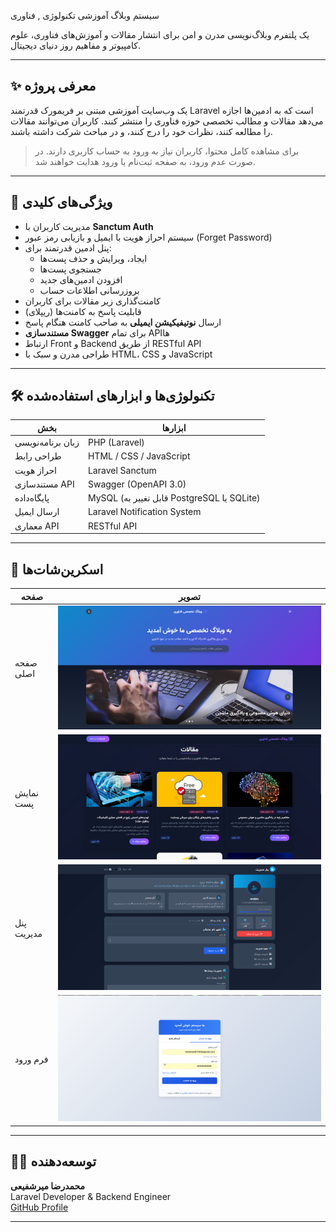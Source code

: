  سیستم وبلاگ آموزشی تکنولوژی , فناوری



یک پلتفرم وبلاگ‌نویسی مدرن و امن برای انتشار مقالات و آموزش‌های فناوری، علوم کامپیوتر و مفاهیم روز دنیای دیجیتال.

---

## ✨ معرفی پروژه

 یک وب‌سایت آموزشی مبتنی بر فریمورک قدرتمند Laravel است که به ادمین‌ها اجازه می‌دهد مقالات و مطالب تخصصی حوزه فناوری را منتشر کنند. کاربران می‌توانند مقالات را مطالعه کنند، نظرات خود را درج کنند، و در مباحث شرکت داشته باشند.

> برای مشاهده کامل محتوا، کاربران نیاز به ورود به حساب کاربری دارند. در صورت عدم ورود، به صفحه ثبت‌نام یا ورود هدایت خواهند شد.

---

## 🎯 ویژگی‌های کلیدی

- مدیریت کاربران با **Sanctum Auth**
- سیستم احراز هویت با ایمیل و بازیابی رمز عبور (Forget Password)
- پنل ادمین قدرتمند برای:
  - ایجاد، ویرایش و حذف پست‌ها
  - جستجوی پست‌ها
  - افزودن ادمین‌های جدید
  - بروزرسانی اطلاعات حساب
- کامنت‌گذاری زیر مقالات برای کاربران
- قابلیت پاسخ به کامنت‌ها (ریپلای)
- ارسال **نوتیفیکیشن ایمیلی** به صاحب کامنت هنگام پاسخ
- **مستندسازی Swagger** برای تمام APIها
- ارتباط Front و Backend از طریق RESTful API
- طراحی مدرن و سبک با HTML، CSS و JavaScript

---

## 🛠️ تکنولوژی‌ها و ابزارهای استفاده‌شده

| بخش | ابزارها |
|-----|---------|
| زبان برنامه‌نویسی | PHP (Laravel) |
| طراحی رابط | HTML / CSS / JavaScript |
| احراز هویت | Laravel Sanctum |
| مستندسازی API | Swagger (OpenAPI 3.0) |
| پایگاه‌داده | MySQL (قابل تغییر به PostgreSQL یا SQLite) |
| ارسال ایمیل | Laravel Notification System |
| معماری API | RESTful API |

---

## 📸 اسکرین‌شات‌ها

| صفحه | تصویر |
|------|--------|
| صفحه اصلی | ![Home](./storage/app/private/home.png) |
| نمایش پست | ![Post View](./storage/app/private/post.png) |
| پنل مدیریت | ![Admin Panel](./storage/app/private/panel.png) |
| فرم ورود | ![login](./storage/app/private/login.png) |

---


## 👨‍💻 توسعه‌دهنده

**محمدرضا میرشفیعی**  
Laravel Developer & Backend Engineer  
[GitHub Profile](https://github.com/mobin-em)

---

